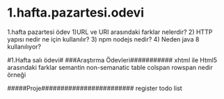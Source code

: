 # 1.hafta.pazartesi.odevi
 1.hafta pazartesi ödev       1)URL ve URI arasındaki farklar nelerdir?        2) HTTP yapısı nedir ne için kullanılır?        3) npm  nodejs nedir?       4) Neden java 8 kullanılıyor?
 
#1.Hafta salı ödevi#
###Araştırma Ödevleri###########
xhtml ile Html5 arasındaki farklar
semantin non-semanatic
table colspan rowspan nedir örneği

#####Proje########################
register
todo list
